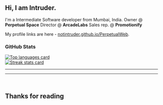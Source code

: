 ## Hi, I am Intruder.

I'm a Intermediate Software developer from Mumbai, India.
Owner @ **Perpetual Space**
Director @ **ArcadeLabs**
Sales rep. @ **Promotionify**

My profile links are here - [notintruder.github.io/PerpetualWeb](https://notintruder.github.io/PerpetualWeb/).


### GitHub Stats


<a href="https://github.com/NotIntruder" alt="Go to GitHub profile">
    <img src="https://github-readme-stats.vercel.app/api/top-langs/?username=NotIntruder&title_color=ffffff&text_color=c9cacc&icon_color=2bbc8a&bg_color=1d1f21"
        alt="Top languages card" /> <br>
    <img src="https://github-readme-streak-stats.herokuapp.com/?user=NotIntruder" alt="Streak stats card" />
</a>

*************
*************
<br />
<p align="center">
<h2> Thanks for reading <h1>
</p>


